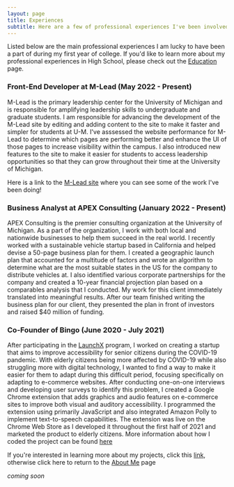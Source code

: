 ```yaml
---
layout: page
title: Experiences
subtitle: Here are a few of professional experiences I've been involved in
---
```


Listed below are the main professional experiences I am lucky to have been a part of during my first year of college. If you'd like to learn more about my professional experiences in High School, please check out the [Education](https://ronithgan.github.io/education/) page.

### Front-End Developer at M-Lead (May 2022 - Present)

M-Lead is the primary leadership center for the University of Michigan and is responsible for amplifying leadership skills to undergraduate and graduate students. I am responsible for advancing the development of the M-Lead site by editing and adding content to the site to make it faster and simpler for students at U-M. I've asssessed the website performance for M-Lead to determine which pages are performing better and enhance the UI of those pages to increase visibility within the campus. I also introduced new features to the site to make it easier for students to access leadership opportunities so that they can grow throughout their time at the University of Michigan.

Here is a link to the [M-Lead site](https://mlead.umich.edu/) where you can see some of the work I've been doing!

### Business Analyst at APEX Consulting (January 2022 - Present)

APEX Consulting is the premier consulting organization at the University of Michigan. As a part of the organization, I work with both local and nationwide businesses to help them succeed in the real world. I recently worked with a sustainable vehicle startup based in California and helped devise a 50-page business plan for them. I created a geographic launch plan that accounted for a multitude of factors and wrote an algorithm to determine what are the most suitable states in the US for the company to distribute vehicles at. I also identified various corporate partnerships for the company and created a 10-year financial projection plan based on a comparables analysis that I conducted. My work for this client immediately translated into meaningful results. After our team finished writing the business plan for our client, they presented the plan in front of investors and raised $40 million of funding.


### Co-Founder of Bingo (June 2020 - July 2021)

After participating in the [LaunchX](https://launchx.com/) program, I worked on creating a startup that aims to improve accessibility for senior citizens during the COVID-19 pandemic. With elderly citizens being more affected by COVID-19 while also struggling more with digital technology, I wanted to find a way to make it easier for them to adapt during this difficult period, focusing specifically on adapting to e-commerce websites. After conducting one-on-one interviews and developing user surveys to identify this problem, I created a Google Chrome extension that adds graphics and audio features on e-commerce sites to improve both visual and auditory accessibility. I programmed the extension using primarily JavaScript and also integrated Amazon Polly to implement text-to-speech capabilities. The extension was live on the Chrome Web Store as I developed it throughout the first half of 2021 and marketed the product to elderly citizens. More information about how I coded the project can be found [here](https://ronithgan.github.io/projects/)



If you're interested in learning more about my projects, click this [link](https://ronithgan.github.io/projects/), otherwise click here to return to the [About Me](https://ronithgan.github.io/aboutme/) page

*coming soon*
